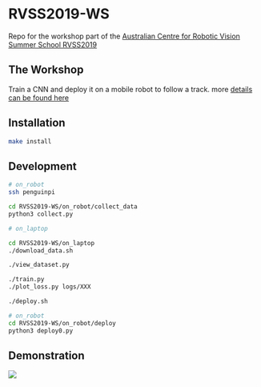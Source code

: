 # RVSS2019-WS
Repo for the workshop part of the [Australian Centre for Robotic Vision Summer School RVSS2019](https://www.roboticvision.org/rvss2019)

## The Workshop
Train a CNN and deploy it on a mobile robot to follow a track. 
more [details can be found here](https://sites.google.com/view/rvss2019ws/overview)

## Installation

```bash
make install
```

## Development

```bash
# on_robot
ssh penguinpi

cd RVSS2019-WS/on_robot/collect_data
python3 collect.py
```

```bash
# on_laptop

cd RVSS2019-WS/on_laptop
./download_data.sh

./view_dataset.py

./train.py
./plot_loss.py logs/XXX

./deploy.sh
```

```bash
# on_robot
cd RVSS2019-WS/on_robot/deploy
python3 deploy0.py
```

## Demonstration

![](https://drive.google.com/uc?id=1H8B8MHmm17IxHmpx82Gp5fhBZE7RHAfz)
